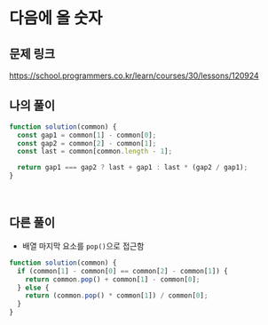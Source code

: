 # 다음에 올 숫자

## 문제 링크

https://school.programmers.co.kr/learn/courses/30/lessons/120924
<br>

## 나의 풀이

```js
function solution(common) {
  const gap1 = common[1] - common[0];
  const gap2 = common[2] - common[1];
  const last = common[common.length - 1];

  return gap1 === gap2 ? last + gap1 : last * (gap2 / gap1);
}
```

<br>

## 다른 풀이
- 배열 마지막 요소를 `pop()`으로 접근함

```js
function solution(common) {
  if (common[1] - common[0] == common[2] - common[1]) {
    return common.pop() + common[1] - common[0];
  } else {
    return (common.pop() * common[1]) / common[0];
  }
}
```
